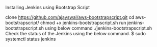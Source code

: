 Installing Jenkins using Bootstrap Script

 clone https://github.com/ajayswal/aws-bootstrapscript.git
 cd aws-bootstrapscript/
 chmod +x jenkins-bootstrapscript.sh
 run jenkins-bootstrapscript.sh using below command
 ./jenkins-bootstrapscript.sh
 Check the status of the Jenkins using the below command.
$ sudo systemctl status jenkins
